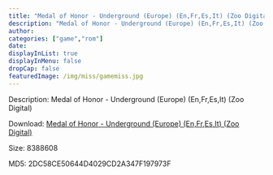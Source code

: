 ```yaml
---
title: "Medal of Honor - Underground (Europe) (En,Fr,Es,It) (Zoo Digital)"
description: "Medal of Honor - Underground (Europe) (En,Fr,Es,It) (Zoo Digital)"
author: 
categories: ["game","rom"]
date: 
displayInList: true
displayInMenu: false
dropCap: false
featuredImage: /img/miss/gamemiss.jpg
---
```


Description: Medal of Honor - Underground (Europe) (En,Fr,Es,It) (Zoo Digital)

Download: <a style="text-decoration:underline;" href="https://mega.nz/#!SXAEFSpC!x59w8GrWSJionpouLsP4WWYdQwLmObDhiTICjHWTHJ8" target = "_blank" rel = "nofollow" > Medal of Honor - Underground (Europe) (En,Fr,Es,It) (Zoo Digital)</a>

Size: 8388608

MD5: 2DC58CE50644D4029CD2A347F197973F

